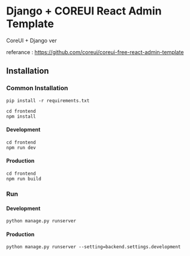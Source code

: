 # Django + COREUI React Admin Template

CoreUI + Django ver 

referance : https://github.com/coreui/coreui-free-react-admin-template

## Installation

### Common Installation
````
pip install -r requirements.txt

cd frontend
npm install

````

#### Development
```
cd frontend
npm run dev
```

#### Production
````
cd frontend
npm run build
````


### Run
#### Development
```
python manage.py runserver
```
#### Production
```
python manage.py runserver --setting=backend.settings.development
``` 
